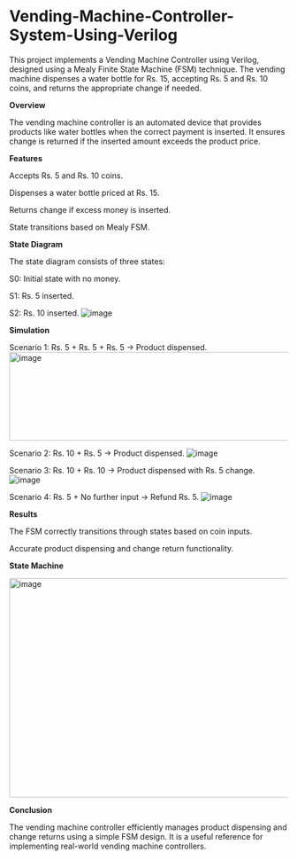 # Vending-Machine-Controller-System-Using-Verilog

This project implements a Vending Machine Controller using Verilog, designed using a Mealy Finite State Machine (FSM) technique. The vending machine dispenses a water bottle for Rs. 15, accepting Rs. 5 and Rs. 10 coins, and returns the appropriate change if needed.

**Overview**

The vending machine controller is an automated device that provides products like water bottles when the correct payment is inserted. It ensures change is returned if the inserted amount exceeds the product price.

**Features**

Accepts Rs. 5 and Rs. 10 coins.

Dispenses a water bottle priced at Rs. 15.

Returns change if excess money is inserted.

State transitions based on Mealy FSM.

**State Diagram**

The state diagram consists of three states:

S0: Initial state with no money.

S1: Rs. 5 inserted.

S2: Rs. 10 inserted.
![image](https://github.com/user-attachments/assets/42f0abf3-60ba-439d-8d55-d82bb971387d)

**Simulation**

Scenario 1: Rs. 5 + Rs. 5 + Rs. 5 → Product dispensed.
<img width="986" height="160" alt="image" src="https://github.com/user-attachments/assets/671292be-a397-4600-af6b-762946245529" />



Scenario 2: Rs. 10 + Rs. 5 → Product dispensed.
![image](https://github.com/user-attachments/assets/9d3bb551-27af-4113-b041-f727a54e862a)


Scenario 3: Rs. 10 + Rs. 10 → Product dispensed with Rs. 5 change.
![image](https://github.com/user-attachments/assets/a911284d-195f-4b5a-aa7c-b45017ed6d63)


Scenario 4: Rs. 5 + No further input → Refund Rs. 5.
![image](https://github.com/user-attachments/assets/e43d1386-a873-4151-a3a9-b4ad28804449)


**Results**

The FSM correctly transitions through states based on coin inputs.

Accurate product dispensing and change return functionality.

**State Machine**



<img width="610" height="396" alt="image" src="https://github.com/user-attachments/assets/ab1b64a6-e6b0-4fac-9892-542ae2432a52" />

**Conclusion**

The vending machine controller efficiently manages product dispensing and change returns using a simple FSM design. It is a useful reference for implementing real-world vending machine controllers.


